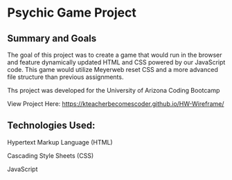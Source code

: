 # Psychic Game Project

## Summary and Goals

The goal of this project was to create a game that would run in the browser and feature dynamically updated HTML and CSS powered by our JavaScript code. This game would utilize Meyerweb reset CSS and a more advanced file structure than previous assignments. 

Ths project was developed for the University of Arizona Coding Bootcamp

View Project Here:   https://kteacherbecomescoder.github.io/HW-Wireframe/


## Technologies Used:
Hypertext Markup Language (HTML)

Cascading Style Sheets (CSS)

JavaScript



